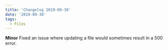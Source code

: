 ```yaml
---
title: 'Changelog 2019-09-30'
date: '2019-09-30'
tags:
  - Files
---
```

**Minor** Fixed an issue where updating a file would sometimes result in a 500 error.
